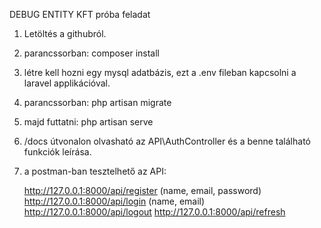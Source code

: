 DEBUG ENTITY KFT próba feladat


1. Letöltés a githubról.

2. parancssorban: composer install

3. létre kell hozni egy mysql adatbázis, ezt a .env fileban kapcsolni a laravel applikációval.

4. parancssorban: php artisan migrate

5. majd futtatni: php artisan serve

6. /docs útvonalon olvasható az API\AuthController és a benne található funkciók leírása.
7. a postman-ban tesztelhető az API:

   http://127.0.0.1:8000/api/register (name, email, password)
   http://127.0.0.1:8000/api/login (name, email)
   http://127.0.0.1:8000/api/logout
   http://127.0.0.1:8000/api/refresh

